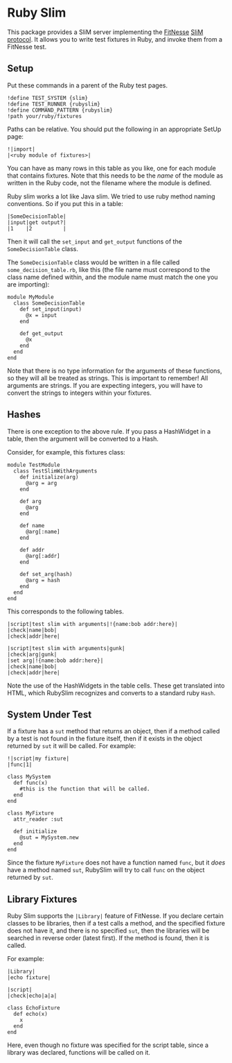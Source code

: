 Ruby Slim
=========

This package provides a SliM server implementing the [FitNesse](http://fitnesse.org)
[SliM protocol](http://fitnesse.org/FitNesse.UserGuide.SliM.SlimProtocol). It allows
you to write test fixtures in Ruby, and invoke them from a FitNesse test.


Setup
-----

Put these commands in a parent of the Ruby test pages.

    !define TEST_SYSTEM {slim}
    !define TEST_RUNNER {rubyslim}
    !define COMMAND_PATTERN {rubyslim}
    !path your/ruby/fixtures

Paths can be relative. You should put the following in an appropriate SetUp page:

    !|import|
    |<ruby module of fixtures>|

You can have as many rows in this table as you like, one for each module that
contains fixtures. Note that this needs to be the *name* of the module as
written in the Ruby code, not the filename where the module is defined.

Ruby slim works a lot like Java slim. We tried to use ruby method naming
conventions. So if you put this in a table:

    |SomeDecisionTable|
    |input|get output?|
    |1    |2          |

Then it will call the `set_input` and `get_output` functions of the
`SomeDecisionTable` class.

The `SomeDecisionTable` class would be written in a file called
`some_decision_table.rb`, like this (the file name must correspond to the class
name defined within, and the module name must match the one you are importing):

    module MyModule
      class SomeDecisionTable
        def set_input(input)
          @x = input
        end

        def get_output
          @x
        end
      end
    end

Note that there is no type information for the arguments of these functions, so
they will all be treated as strings. This is important to remember! All
arguments are strings. If you are expecting integers, you will have to convert
the strings to integers within your fixtures.


Hashes
------

There is one exception to the above rule. If you pass a HashWidget in a table,
then the argument will be converted to a Hash.

Consider, for example, this fixtures class:

    module TestModule
      class TestSlimWithArguments
        def initialize(arg)
          @arg = arg
        end

        def arg
          @arg
        end

        def name
          @arg[:name]
        end

        def addr
          @arg[:addr]
        end

        def set_arg(hash)
          @arg = hash
        end
      end
    end

This corresponds to the following tables.

    |script|test slim with arguments|!{name:bob addr:here}|
    |check|name|bob|
    |check|addr|here|

    |script|test slim with arguments|gunk|
    |check|arg|gunk|
    |set arg|!{name:bob addr:here}|
    |check|name|bob|
    |check|addr|here|

Note the use of the HashWidgets in the table cells. These get translated into
HTML, which RubySlim recognizes and converts to a standard ruby `Hash`.


System Under Test
-----------------

If a fixture has a `sut` method that returns an object, then if a method called
by a test is not found in the fixture itself, then if it exists in the object
returned by `sut` it will be called. For example:

    !|script|my fixture|
    |func|1|

    class MySystem
      def func(x)
        #this is the function that will be called.
      end
    end

    class MyFixture
      attr_reader :sut

      def initialize
        @sut = MySystem.new
      end
    end

Since the fixture `MyFixture` does not have a function named `func`, but it
_does_ have a method named `sut`, RubySlim will try to call `func` on the
object returned by `sut`.


Library Fixtures
----------------

Ruby Slim supports the `|Library|` feature of FitNesse. If you declare certain
classes to be libraries, then if a test calls a method, and the specified
fixture does not have it, and there is no specified `sut`, then the libraries
will be searched in reverse order (latest first). If the method is found, then
it is called.

For example:

    |Library|
    |echo fixture|

    |script|
    |check|echo|a|a|

    class EchoFixture
      def echo(x)
        x
      end
    end

Here, even though no fixture was specified for the script table, since a
library was declared, functions will be called on it.


